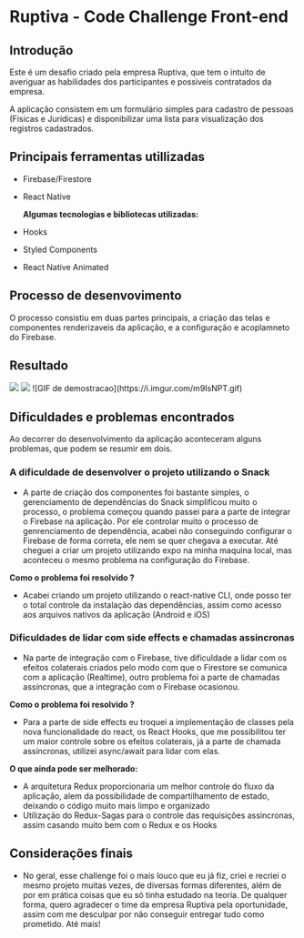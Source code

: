 # Ruptiva - Code Challenge Front-end

## Introdução

Este é um desafio criado pela empresa Ruptiva, que tem o intuito de averiguar as habilidades dos participantes e possiveis contratados da empresa.

A aplicação consistem em um formulário simples para cadastro de pessoas (Fisicas e Jurídicas) e disponibilizar uma lista para visualização dos registros cadastrados.

## Principais ferramentas utillizadas

- Firebase/Firestore
- React Native
  
  **Algumas tecnologias e bibliotecas utilizadas:**
- Hooks
- Styled Components
- React Native Animated


## Processo de desenvovimento

O processo consistiu em duas partes principais, a criação das telas e componentes renderizaveis da aplicação, e a configuração e acoplamneto do Firebase. 

## Resultado

<Image src='https://i.imgur.com/ROpxEPD.png'>
<Image src='https://i.imgur.com/0kKKX7t.png'>
![GIF de demostracao](https://i.imgur.com/m9IsNPT.gif)


## Dificuldades e problemas encontrados

Ao decorrer do desenvolvimento da aplicação aconteceram alguns problemas, que podem se resumir em dois.

 ### A dificuldade de desenvolver o projeto utilizando o Snack

  - A parte de criação dos componentes foi bastante simples, o gerenciamento de dependências do Snack simplificou muito o processo, o problema começou quando passei para a parte de integrar o Firebase na aplicação. Por ele controlar muito o processo de genrenciamento de dependência, acabei não conseguindo configurar o Firebase de forma correta, ele nem se quer chegava a executar. Até cheguei a criar um projeto utilizando expo na minha maquina local, mas aconteceu o mesmo problema na configuração do Firebase.

  **Como o problema foi resolvido ?**
- Acabei criando um projeto utilizando o react-native CLI, onde posso ter o total controle da instalação das dependências, assim como acesso aos arquivos nativos da aplicação (Android e iOS)

 ### Dificuldades de lidar com side effects e chamadas assincronas

- Na parte de integração com o Firebase, tive dificuldade a lidar com os efeitos colaterais criados pelo modo com que o Firestore se comunica com a aplicação (Realtime), outro problema foi a parte de chamadas assíncronas, que a integração com o Firebase ocasionou.

 **Como o problema foi resolvido ?**
- Para a parte de side effects eu troquei a implementação de classes pela nova funcionalidade do react, os React Hooks, que me possibilitou ter um maior controle sobre os efeitos colaterais, já a parte de chamada assíncronas, utilizei async/await para lidar com elas.


 **O que ainda pode ser melhorado:**
 - A arquitetura Redux proporcionaria um melhor controle do fluxo da aplicação, alem da possibilidade de compartilhamento de estado, deixando o código muito mais limpo e organizado
 - Utilização do Redux-Sagas para o controle das requisições assincronas, assim casando muito bem com o Redux e os Hooks

## Considerações finais

- No geral, esse challenge foi o mais louco que eu já fiz, criei e recriei o mesmo projeto muitas vezes, de diversas formas diferentes, além de por em prática coisas que eu só tinha estudado na teoria. De qualquer forma, quero agradecer o time da empresa Ruptiva pela oportunidade, assim com me desculpar por não conseguir entregar tudo como prometido. Até mais!





